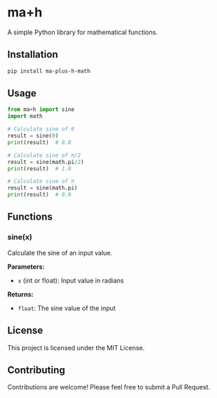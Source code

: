 # ma+h

A simple Python library for mathematical functions.

## Installation

```bash
pip install ma-plus-h-math
```

## Usage

```python
from ma+h import sine
import math

# Calculate sine of 0
result = sine(0)
print(result)  # 0.0

# Calculate sine of π/2
result = sine(math.pi/2)
print(result)  # 1.0

# Calculate sine of π
result = sine(math.pi)
print(result)  # 0.0
```

## Functions

### sine(x)

Calculate the sine of an input value.

**Parameters:**
- `x` (int or float): Input value in radians

**Returns:**
- `float`: The sine value of the input

## License

This project is licensed under the MIT License.

## Contributing

Contributions are welcome! Please feel free to submit a Pull Request.
